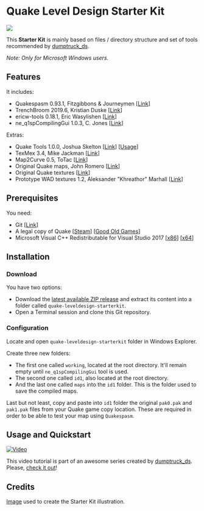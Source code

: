 # Quake Level Design Starter Kit

![](https://image.ibb.co/cofyte/quakeleveldesignstarterkit_logo.png)

This **Starter Kit** is mainly based on files / directory structure and set of tools recommended by [dumptruck_ds](https://twitter.com/david_spell).

_Note: Only for Microsoft Windows users._

## Features

It includes:

* Quakespasm 0.93.1, Fitzgibbons & Journeymen [[Link](http://www.quakespasm.sourceforge.net)]
* TrenchBroom 2019.6, Kristian Duske [[Link](http://kristianduske.com/trenchbroom)]
* ericw-tools 0.18.1, Eric Wasylishen [[Link](https://ericwa.github.io/ericw-tools)]
* ne_q1spCompilingGui 1.0.3, C. Jones [[Link](https://shoresofnis.wordpress.com/utilities/ne_q1spcompilinggui)]

Extras:

* Quake Tools 1.0.0, Joshua Skelton [[Link](https://joshua.itch.io/quake-tools)] [[Usage](https://www.youtube.com/watch?v=zJ0RX62VYaA)]
* TexMex 3.4, Mike Jackman [[Link](https://quakewiki.org/wiki/TexMex)]
* Map2Curve 0.5, ToTac [[Link](http://gibshooter.com/map2curve)]
* Original Quake maps, John Romero [[Link](https://rome.ro/news/2016/2/14/quake-map-sources-released)]
* Original Quake textures [[Link](https://www.quaddicted.com)]
* Prototype WAD textures 1.2, Aleksander "Khreathor" Marhall [[Link](http://khreathor.xyz/site/prototype)]

## Prerequisites

You need:

* Git [[Link](https://git-scm.com/)]
* A legal copy of Quake [[Steam](https://store.steampowered.com/app/2310)] [[Good Old Games](https://www.gog.com/game/quake_the_offering)]
* Microsoft Visual C++ Redistributable for Visual Studio 2017 [[x86](https://download.microsoft.com/download/e/6/6/e66c5871-7afe-4640-a454-786eabe8aae8/vc_redist.x86.exe)] [[x64](https://download.microsoft.com/download/7/2/5/72572684-052f-4aa9-9170-9d40813a87be/vc_redist.x64.exe)]

## Installation

### Download

You have two options:

* Download the [latest available ZIP release](https://github.com/jonathanlinat/quake-leveldesign-starterkit/releases) and extract its content into a folder called `quake-leveldesign-starterkit`.
* Open a Terminal session and clone this Git repository.

### Configuration

Locate and open `quake-leveldesign-starterkit` folder in Windows Explorer.

Create three new folders:

* The first one called `working`, located at the root directory. It'll remain empty until `ne_q1spCompilingGui` tool is used.
* The second one called `id1`, also located at the root directory.
* And the last one called `maps` into the `id1` folder. This is the folder used to save the compiled maps.

Last but not least, copy and paste into `id1` folder the original `pak0.pak` and `pak1.pak` files from your Quake game copy location. These are required in order to be able to test your map using `Quakespasm`.

## Usage and Quickstart

[![Video](http://img.youtube.com/vi/gONePWocbqA/0.jpg)](http://www.youtube.com/watch?v=gONePWocbqA)

This video tutorial is part of an awesome series created by [dumptruck_ds](https://twitter.com/david_spell). Please, [check it out](https://www.youtube.com/playlist?list=PLgDKRPte5Y0AZ_K_PZbWbgBAEt5xf74aE)!

## Credits

[Image](https://i.imgur.com/p0E4SuR.png) used to create the Starter Kit illustration.

